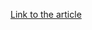 [Link to the article](https://www.akamai.com/blog/security/building-an-effective-bot-management-strategy)
